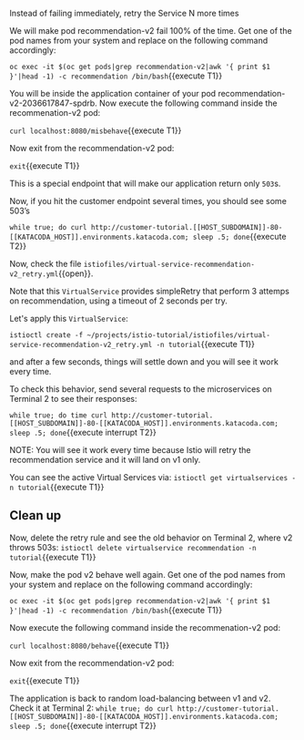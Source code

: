Instead of failing immediately, retry the Service N more times

We will make pod recommendation-v2 fail 100% of the time. Get one of the pod names from your system and replace on the following command accordingly:

`oc exec -it $(oc get pods|grep recommendation-v2|awk '{ print $1 }'|head -1) -c recommendation /bin/bash`{{execute T1}}

You will be inside the application container of your pod recommendation-v2-2036617847-spdrb. Now execute the following command inside the recommenation-v2 pod:

`curl localhost:8080/misbehave`{{execute T1}}

Now exit from the recommendation-v2 pod:

`exit`{{execute T1}}

This is a special endpoint that will make our application return only `503`s.

Now, if you hit the customer endpoint several times, you should see some 503’s

`while true; do curl http://customer-tutorial.[[HOST_SUBDOMAIN]]-80-[[KATACODA_HOST]].environments.katacoda.com; sleep .5; done`{{execute T2}}

Now, check the file `istiofiles/virtual-service-recommendation-v2_retry.yml`{{open}}. 

Note that this `VirtualService` provides simpleRetry that perform 3 attemps on recommendation, using a timeout of 2 seconds per try.

Let's apply this `VirtualService`: 

`istioctl create -f ~/projects/istio-tutorial/istiofiles/virtual-service-recommendation-v2_retry.yml -n tutorial`{{execute T1}}

and after a few seconds, things will settle down and you will see it work every time.

To check this behavior, send several requests to the microservices on Terminal 2 to see their responses:

`while true; do time curl http://customer-tutorial.[[HOST_SUBDOMAIN]]-80-[[KATACODA_HOST]].environments.katacoda.com; sleep .5; done`{{execute interrupt T2}}

NOTE: You will see it work every time because Istio will retry the recommendation service and it will land on v1 only.

You can see the active Virtual Services via: `istioctl get virtualservices -n tutorial`{{execute T1}}

## Clean up

Now, delete the retry rule and see the old behavior on Terminal 2, where v2 throws 503s: `istioctl delete virtualservice recommendation -n tutorial`{{execute T1}}

Now, make the pod v2 behave well again. Get one of the pod names from your system and replace on the following command accordingly:

`oc exec -it $(oc get pods|grep recommendation-v2|awk '{ print $1 }'|head -1) -c recommendation /bin/bash`{{execute T1}}

Now execute the following command inside the recommenation-v2 pod:

`curl localhost:8080/behave`{{execute T1}}

Now exit from the recommendation-v2 pod:

`exit`{{execute T1}}

The application is back to random load-balancing between v1 and v2. Check it at Terminal 2: `while true; do curl http://customer-tutorial.[[HOST_SUBDOMAIN]]-80-[[KATACODA_HOST]].environments.katacoda.com; sleep .5; done`{{execute interrupt T2}}

